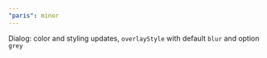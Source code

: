 ```yaml
---
"paris": minor
---
```


Dialog: color and styling updates, `overlayStyle` with default `blur` and option `grey`
